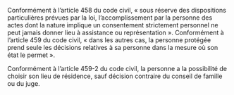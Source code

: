 Conformément à l’article 458 du code civil, « sous réserve des dispositions particulières prévues par la loi, l’accomplissement par la personne des actes dont la nature implique un consentement strictement personnel ne peut jamais donner lieu à assistance ou représentation ». Conformément à l’article 459 du code civil, « dans les autres cas, la personne protégée prend seule les décisions relatives à sa personne dans la mesure où son état le permet ».
<br/>

Conformément à l’article 459-2 du code civil, la personne a la possibilité de choisir son lieu de résidence, sauf décision contraire du conseil de famille ou du juge.
